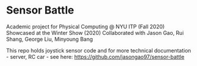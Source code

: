 # Sensor Battle
Academic project for Physical Computing @ NYU ITP (Fall 2020)
Showcased at the Winter Show (2020)
Collaborated with Jason Gao, Rui Shang, George Liu, Minyoung Bang

This repo holds joystick sensor code and for more technical documentation - server, RC car - see here: https://github.com/jasongao97/sensor-battle
